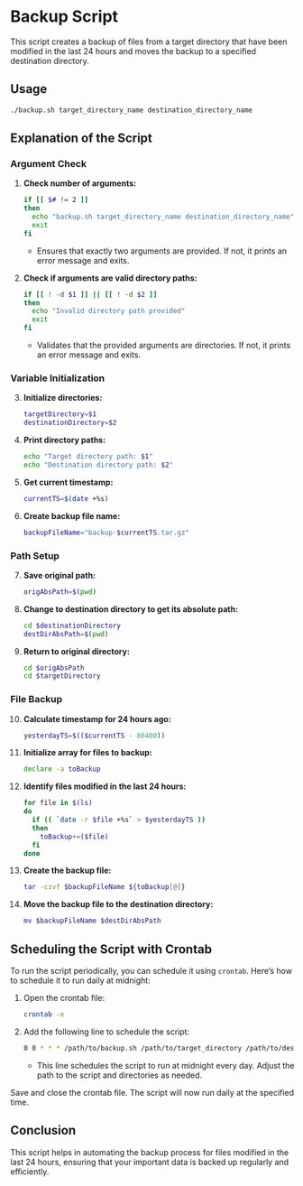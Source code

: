 # Backup Script

This script creates a backup of files from a target directory that have been modified in the last 24 hours and moves the backup to a specified destination directory.

## Usage

```bash
./backup.sh target_directory_name destination_directory_name
```

## Explanation of the Script

### Argument Check

1. **Check number of arguments:**
   ```bash
   if [[ $# != 2 ]]
   then
     echo "backup.sh target_directory_name destination_directory_name"
     exit
   fi
   ```
   - Ensures that exactly two arguments are provided. If not, it prints an error message and exits.

2. **Check if arguments are valid directory paths:**
   ```bash
   if [[ ! -d $1 ]] || [[ ! -d $2 ]]
   then
     echo "Invalid directory path provided"
     exit
   fi
   ```
   - Validates that the provided arguments are directories. If not, it prints an error message and exits.

### Variable Initialization

3. **Initialize directories:**
   ```bash
   targetDirectory=$1
   destinationDirectory=$2
   ```

4. **Print directory paths:**
   ```bash
   echo "Target directory path: $1"
   echo "Destination directory path: $2"
   ```

5. **Get current timestamp:**
   ```bash
   currentTS=$(date +%s)
   ```

6. **Create backup file name:**
   ```bash
   backupFileName="backup-$currentTS.tar.gz"
   ```

### Path Setup

7. **Save original path:**
   ```bash
   origAbsPath=$(pwd)
   ```

8. **Change to destination directory to get its absolute path:**
   ```bash
   cd $destinationDirectory
   destDirAbsPath=$(pwd)
   ```

9. **Return to original directory:**
   ```bash
   cd $origAbsPath
   cd $targetDirectory
   ```

### File Backup

10. **Calculate timestamp for 24 hours ago:**
    ```bash
    yesterdayTS=$(($currentTS - 86400))
    ```

11. **Initialize array for files to backup:**
    ```bash
    declare -a toBackup
    ```

12. **Identify files modified in the last 24 hours:**
    ```bash
    for file in $(ls)
    do
      if (( `date -r $file +%s` > $yesterdayTS ))
      then
        toBackup+=($file)
      fi
    done
    ```

13. **Create the backup file:**
    ```bash
    tar -czvf $backupFileName ${toBackup[@]}
    ```

14. **Move the backup file to the destination directory:**
    ```bash
    mv $backupFileName $destDirAbsPath
    ```

## Scheduling the Script with Crontab

To run the script periodically, you can schedule it using `crontab`. Here’s how to schedule it to run daily at midnight:

1. Open the crontab file:
   ```bash
   crontab -e
   ```

2. Add the following line to schedule the script:
   ```bash
   0 0 * * * /path/to/backup.sh /path/to/target_directory /path/to/destination_directory
   ```
   - This line schedules the script to run at midnight every day. Adjust the path to the script and directories as needed.

Save and close the crontab file. The script will now run daily at the specified time.

## Conclusion

This script helps in automating the backup process for files modified in the last 24 hours, ensuring that your important data is backed up regularly and efficiently.
